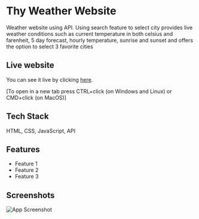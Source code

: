 
# Thy Weather Website

Weather website using API. Using search feature to select city provides live weather conditions such as current temperature in both celsius and farenheit, 5 day forecast, hourly temperature, sunrise and sunset and offers the option to select 3 favorite cities

## Live website

You can see it live by clicking [here](https://timolansberry.github.io/Weather-Website-API/).

[To open in a new tab press CTRL+click (on Windows and Linux) or CMD+click (on MacOS)]

## Tech Stack

HTML, CSS, JavaScript, API

## Features

- Feature 1
- Feature 2
- Feature 3

## Screenshots

![App Screenshot](https://via.placeholder.com/468x300?text=App+Screenshot+Here)

